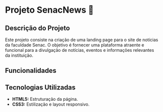# Projeto SenacNews 📰

## Descrição do Projeto

Este projeto consiste na criação de uma landing page para o site de notícias da faculdade Senac. O objetivo é fornecer uma plataforma atraente e funcional para a divulgação de notícias, eventos e informações relevantes da instituição.

## Funcionalidades

## Tecnologias Utilizadas

- **HTML5:** Estruturação da página.
- **CSS3:** Estilização e layout responsivo.
